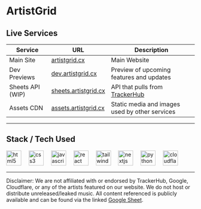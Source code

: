 
# ArtistGrid

## Live Services

|Service|URL|Description|
|-|-|-|
|Main Site| [artistgrid.cx](https://artistgrid.cx)|Main Website|
|Dev Previews|[dev.artistgrid.cx](https://dev.artistgrid.cx)|Preview of upcoming features and updates|
|Sheets API (WIP)|[sheets.artistgrid.cx](https://sheets.artistgrid.cx)|API that pulls from <a href="https://docs.google.com/spreadsheets/d/1zoOIaNbBvfuL3sS3824acpqGxOdSZSIHM8-nI9C-Vfc/htmlview">TrackerHub</a>|
|Assets CDN|[assets.artistgrid.cx](https://assets.artistgrid.cx)|Static media and images used by other services|

---

## Stack / Tech Used

<div align="left">
  <img src="https://cdn.jsdelivr.net/gh/devicons/devicon/icons/html5/html5-original.svg" height="40" alt="html5 logo"  />
  <img width="12" />
  <img src="https://cdn.jsdelivr.net/gh/devicons/devicon/icons/css3/css3-original.svg" height="40" alt="css3 logo"  />
  <img width="12" />
  <img src="https://cdn.simpleicons.org/javascript/F7DF1E" height="40" alt="javascript logo"  />
  <img width="12" />
  <img src="https://cdn.simpleicons.org/react/61DAFB" height="40" alt="react logo"  />
  <img width="12" />
  <img src="https://cdn.simpleicons.org/tailwindcss/06B6D4" height="40" alt="tailwindcss logo"  />
  <img width="12" />
  <img src="https://cdn.jsdelivr.net/gh/devicons/devicon/icons/nextjs/nextjs-original.svg" height="40" alt="nextjs logo"  />
  <img width="12" />
  <img src="https://cdn.simpleicons.org/python/3776AB" height="40" alt="python logo"  />
  <img width="12" />
  <img src="https://cdn.simpleicons.org/cloudflare/F38020" height="40" alt="cloudflare logo"  />
</div>

---
Disclaimer: We are not affiliated with or endorsed by TrackerHub, Google, Cloudflare, or any of the artists featured on our website.
We do not host or distribute unreleased/leaked music. All content referenced is publicly available and can be found via the linked <a href="https://docs.google.com/spreadsheets/d/1zoOIaNbBvfuL3sS3824acpqGxOdSZSIHM8-nI9C-Vfc/htmlview">Google Sheet</a>.
###
